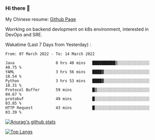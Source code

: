 ### Hi there 👋

My Chinese resume: [Github Page](https://spencercjh.github.io/resume/)

Worrking on backend devlopment on k8s environment, interested in DevOps and SRE.

Wakatime (Last 7 Days from Yesterday) :

<!--START_SECTION:waka-->

```text
From: 07 March 2022 - To: 14 March 2022

Java                  8 hrs 40 mins   ██████████▒░░░░░░░░░░░░░░   40.75 %
YAML                  3 hrs 56 mins   ████▓░░░░░░░░░░░░░░░░░░░░   18.54 %
Python                3 hrs 53 mins   ████▓░░░░░░░░░░░░░░░░░░░░   18.31 %
Protocol Buffer       59 mins         █▒░░░░░░░░░░░░░░░░░░░░░░░   04.67 %
protobuf              49 mins         █░░░░░░░░░░░░░░░░░░░░░░░░   03.85 %
HTTP Request          43 mins         █░░░░░░░░░░░░░░░░░░░░░░░░   03.39 %
```

<!--END_SECTION:waka-->

[![Anurag's github stats](https://github-readme-stats.vercel.app/api?username=spencercjh&theme=tokyonight&show_icons=true)](https://github.com/anuraghazra/github-readme-stats)

[![Top Langs](https://github-readme-stats.vercel.app/api/top-langs/?username=spencercjh&layout=compact&theme=tokyonight)](https://github.com/anuraghazra/github-readme-stats)
